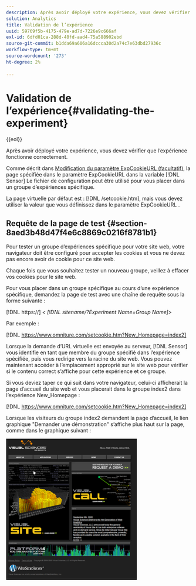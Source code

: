 ```yaml
---
description: Après avoir déployé votre expérience, vous devez vérifier que l’expérience fonctionne correctement.
solution: Analytics
title: Validation de l’expérience
uuid: 59769f5b-4175-479e-ad7d-7226e9c666af
exl-id: 6dfd01ca-288d-40fd-aad4-75a588902ebd
source-git-commit: b1dda69a606a16dccca30d2a74c7e63dbd27936c
workflow-type: tm+mt
source-wordcount: '273'
ht-degree: 2%

---
```


# Validation de l’expérience{#validating-the-experiment}

{{eol}}

Après avoir déployé votre expérience, vous devez vérifier que l’expérience fonctionne correctement.

Comme décrit dans [Modification du paramètre ExpCookieURL (facultatif)](../../home/c-undst-ctrld-exp/t-en-ctrld-exp/c-mod-expckurl-prm.md#concept-215bf86bab4e4ec0b0cc803ec48a8fcf), la page spécifiée dans le paramètre ExpCookieURL dans la variable [!DNL Sensor] Le fichier de configuration peut être utilisé pour vous placer dans un groupe d’expériences spécifique.

La page virtuelle par défaut est : [!DNL /setcookie.htm], mais vous devez utiliser la valeur que vous définissez dans le paramètre ExpCookieURL .

## Requête de la page de test {#section-8aed3b48d47f4e6c8869c0216f8781b1}

Pour tester un groupe d’expériences spécifique pour votre site web, votre navigateur doit être configuré pour accepter les cookies et vous ne devez pas encore avoir de cookie pour ce site web.

Chaque fois que vous souhaitez tester un nouveau groupe, veillez à effacer vos cookies pour le site web.

Pour vous placer dans un groupe spécifique au cours d’une expérience spécifique, demandez la page de test avec une chaîne de requête sous la forme suivante :

[!DNL https://] *&lt; [!DNL sitename/?Experiment Name=Group Name]>*

Par exemple :

[!DNL https://www.omniture.com/setcookie.htm?New_Homepage=index2]

Lorsque la demande d’URL virtuelle est envoyée au serveur, [!DNL Sensor] vous identifie en tant que membre du groupe spécifié dans l’expérience spécifiée, puis vous redirige vers la racine du site web. Vous pouvez maintenant accéder à l’emplacement approprié sur le site web pour vérifier si le contenu correct s’affiche pour cette expérience et ce groupe.

Si vous deviez taper ce qui suit dans votre navigateur, celui-ci afficherait la page d’accueil du site web et vous placerait dans le groupe index2 dans l’expérience New_Homepage :

[!DNL https://www.omniture.com/setcookie.htm?New_Homepage=index2]

Lorsque les visiteurs du groupe index2 demandent la page d’accueil, le lien graphique &quot;Demander une démonstration&quot; s’affiche plus haut sur la page, comme dans le graphique suivant :

![](assets/TestPage.png)
